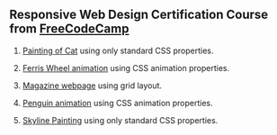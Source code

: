 Responsive Web Design Certification Course from [FreeCodeCamp](https://www.freecodecamp.org/learn/2022/responsive-web-design)
-------------------------------------
1) [Painting of Cat](https://catherinap.github.io/freecodecamp/cat_painting/index.html) using only standard CSS properties. 

2) [Ferris Wheel animation](https://catherinap.github.io/freecodecamp/ferris_wheel_animation/index.html) using CSS animation properties.

3) [Magazine webpage](https://catherinap.github.io/freecodecamp/magazine_page/index.html) using grid layout. 

4) [Penguin animation](https://catherinap.github.io/freecodecamp/penguin/index.html) using CSS animation properties.

5) [Skyline Painting](https://catherinap.github.io/freecodecamp/skyline_painting/index.html) using only standard CSS properties. 

